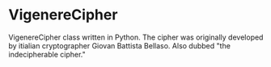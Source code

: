 # VigenereCipher
VigenereCipher class written in Python.  The cipher was originally developed by itialian cryptographer Giovan Battista Bellaso.  Also dubbed "the indecipherable cipher."
